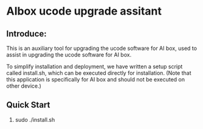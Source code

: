 # AIbox ucode upgrade assitant 


## Introduce:

This is an auxiliary tool for upgrading the ucode software for AI box, used to assist in upgrading the ucode software for AI box.

To simplify installation and deployment, we have written a setup script called install.sh, which can be executed directly for installation. (Note that this application is specifically for AI box and should not be executed on other device.)


## Quick Start

1. sudo ./install.sh